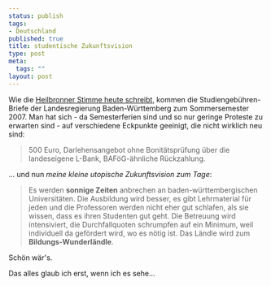 ```yaml
--- 
status: publish
tags: 
- Deutschland
published: true
title: studentische Zukunftsvision
type: post
meta: 
  tags: ""
layout: post
---
```

Wie die <a href="http://stimme.de/nachrichten/baden-wuerttemberg/art1960,588050.html">Heilbronner Stimme heute schreibt</a>, kommen die Studiengebühren-Briefe der Landesregierung Baden-Württemberg zum Sommersemester 2007. Man hat sich - da Semesterferien sind und so nur geringe Proteste zu erwarten sind - auf verschiedene Eckpunkte geeinigt, die nicht wirklich neu sind:

<blockquote>500 Euro, Darlehensangebot ohne Bonitätsprüfung über die landeseigene L-Bank, BAFöG-ähnliche Rückzahlung.</blockquote>

... und nun <em>meine kleine utopische Zukunftsvision zum Tage</em>:


<blockquote>Es werden <strong>sonnige Zeiten</strong> anbrechen an baden-württembergischen Universitäten. Die Ausbildung wird besser, es gibt Lehrmaterial für jeden und die Professoren werden nicht eher gut schlafen, als sie wissen, dass es ihren Studenten gut geht. Die Betreuung wird intensiviert, die Durchfallquoten schrumpfen auf ein Minimum, weil individuell da gefördert wird, wo es nötig ist. Das Ländle wird zum <strong>Bildungs-Wunderländle</strong>.</blockquote>

Schön wär's.

Das alles glaub ich erst, wenn ich es sehe...
